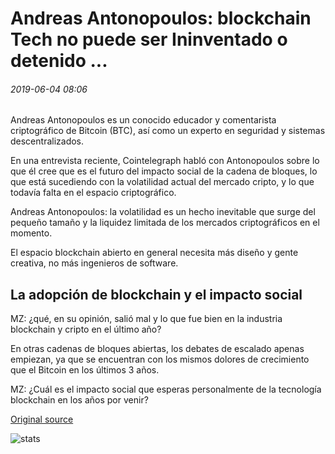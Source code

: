 # Andreas Antonopoulos: blockchain Tech no puede ser Ininventado o detenido ...

###### 2019-06-04 08:06

Andreas Antonopoulos es un conocido educador y comentarista criptográfico de Bitcoin (BTC), así como un experto en seguridad y sistemas descentralizados.

En una entrevista reciente, Cointelegraph habló con Antonopoulos sobre lo que él cree que es el futuro del impacto social de la cadena de bloques, lo que está sucediendo con la volatilidad actual del mercado cripto, y lo que todavía falta en el espacio criptográfico.

Andreas Antonopoulos: la volatilidad es un hecho inevitable que surge del pequeño tamaño y la liquidez limitada de los mercados criptográficos en el momento.

El espacio blockchain abierto en general necesita más diseño y gente creativa, no más ingenieros de software.

## La adopción de blockchain y el impacto social

MZ: ¿qué, en su opinión, salió mal y lo que fue bien en la industria blockchain y cripto en el último año?

En otras cadenas de bloques abiertas, los debates de escalado apenas empiezan, ya que se encuentran con los mismos dolores de crecimiento que el Bitcoin en los últimos 3 años.

MZ: ¿Cuál es el impacto social que esperas personalmente de la tecnología blockchain en los años por venir?

[Original source](https://cointelegraph.com/news/andreas-antonopoulos-blockchain-tech-cannot-be-uninvented-or-stopped)

![stats](https://c.statcounter.com/11760860/0/a89fa40b/1/ "stats")